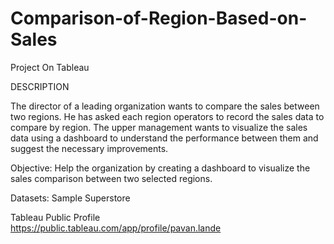 # Comparison-of-Region-Based-on-Sales
Project On Tableau

DESCRIPTION

The director of a leading organization wants to compare the sales between two regions. He has asked each region operators to record the sales data to compare by region. The upper management wants to visualize the sales data using a dashboard to understand the performance between them and suggest the necessary improvements.

 

Objective: Help the organization by creating a dashboard to visualize the sales comparison between two selected regions.

Datasets: Sample Superstore

Tableau Public Profile  
https://public.tableau.com/app/profile/pavan.lande
